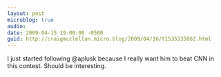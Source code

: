 ```yaml
---
layout: post
microblog: true
audio: 
date: 2009-04-15 19:00:00 -0500
guid: http://craigmcclellan.micro.blog/2009/04/16/t1535335862.html
---
```

I just started following @aplusk because I really want him to beat CNN in this contest.  Should be interesting.
